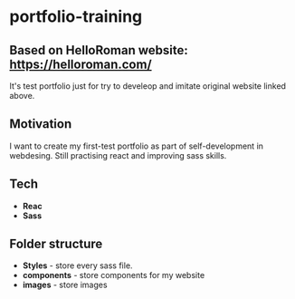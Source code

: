 # portfolio-training
## Based on HelloRoman website: https://helloroman.com/

It's test portfolio just for try to develeop and imitate original website linked above. 

## Motivation

I want to create my first-test portfolio as part of self-development in webdesing. Still practising react and improving sass skills.

## Tech

- <b>Reac</b>
- <b>Sass</b>

## Folder structure

- <b>Styles</b> - store every sass file.
- <b>components</b> - store components for my website
- <b>images</b> - store images
